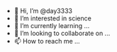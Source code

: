 - 👋 Hi, I’m @day3333
- 👀 I’m interested in science
- 🌱 I’m currently learning ...
- 💞️ I’m looking to collaborate on ...
- 📫 How to reach me ...

<!---
day3333/day3333 is a ✨ special ✨ repository because its `README.md` (this file) appears on your GitHub profile.
You can click the Preview link to take a look at your changes.
--->
